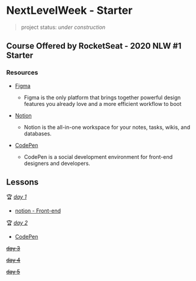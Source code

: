 # NextLevelWeek - Starter
> project status: *under construction* 

## Course Offered by RocketSeat - 2020 NLW #1 Starter

### Resources
- [Figma](https://www.figma.com/file/Byw4X5etg8VCmezueyhzkC/Ecoleta-(Starter)?node-id=136%3A546)
    - Figma is the only platform that brings together powerful design features you already love and a more efficient workflow to boot

- [Notion](https://www.notion.so/)
    - Notion is the all-in-one workspace for your notes, tasks, wikis, and databases.

- [CodePen](https://codepen.io/pen)
    - CodePen is a social development environment for front-end designers and developers.

## Lessons
:trophy: *[ day 1](https://nextlevelweek.com/aulas/starter/1/edicao/1)*
          
- [notion - Front-end](https://www.notion.so/Front-end-7c8a1a9a6df547058f1473f899a3b9c4)


 :trophy: *[ day 2](https://nextlevelweek.com/aulas/starter/2/edicao/1)*
 
 - [CodePen](https://codepen.io/Amanda0Katariny/pen/LYGVppj?editors=0010)

 ~~[ day 3](https://nextlevelweek.com/aulas/starter/3/edicao/1)~~

 ~~[ day 4](https://nextlevelweek.com/aulas/starter/4/edicao/1)~~

 ~~[ day 5](https://nextlevelweek.com/aulas/starter/5/edicao/1)~~
 

